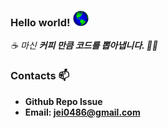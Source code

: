 ### Hello world!&nbsp;<img src="https://github.com/Kinetic27/Kinetic27/blob/master/earth.gif" width="25" height="25%">

<p>
  <em>
    ☕ 마신 <b>커피<b> 만큼 코드를 뽑아냅니다. 👨‍💻 <br>
  </em>  
</p>

<!--
 <b>유용하고</b>✨ <b>편리한</b>🎉 소프트웨어를 만들고 싶습니다. 
-->
<!--
**jei0486/jei0486** is a ✨ _special_ ✨ repository because its `README.md` (this file) appears on your GitHub profile.

Here are some ideas to get you started:

- 🔭 I’m currently working on ...
- 🌱 I’m currently learning ...
- 👯 I’m looking to collaborate on ...
- 🤔 I’m looking for help with ...
- 💬 Ask me about ...
- 📫 How to reach me: ...
- 😄 Pronouns: ...
- ⚡ Fun fact: ...
-->

### Contacts 📫

* Github Repo Issue
* Email: jei0486@gmail.com

<!--
![jei0486's github stats](https://github-readme-stats.vercel.app/api?username=jei0486&show_icons=true&theme=merko)
-->

